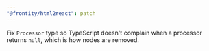 ```yaml
---
"@frontity/html2react": patch
---
```


Fix `Processor` type so TypeScript doesn't complain when a processor returns `null`, which is how nodes are removed.

